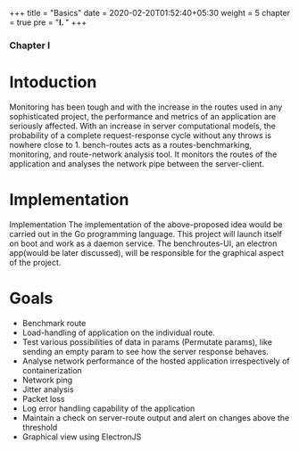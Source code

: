 +++
title = "Basics"
date = 2020-02-20T01:52:40+05:30
weight = 5
chapter = true
pre = "<b>I. </b>"
+++

### Chapter I

# Intoduction

Monitoring has been tough and with the increase in the routes used in any sophisticated project, the performance and metrics of an application are seriously affected. 
With an increase in server computational models, the probability of a complete request-response cycle without any throws is nowhere close to 1. 
bench-routes acts as a routes-benchmarking, monitoring, and route-network analysis tool. It monitors the routes of the application and analyses the network pipe between the server-client.

# Implementation
Implementation
The implementation of the above-proposed idea would be carried out in the Go programming language. This project will launch itself on boot and work as a daemon service. The benchroutes-UI, an electron app(would be later discussed), will be responsible for the graphical aspect of the project.

# Goals

- Benchmark route
- Load-handling of application on the individual route.
- Test various possibilities of data in params (Permutate params), like sending an empty param to see how the server response behaves.
- Analyse network performance of the hosted application irrespectively of containerization
- Network ping
- Jitter analysis
- Packet loss
- Log error handling capability of the application
- Maintain a check on server-route output and alert on changes above the threshold
- Graphical view using ElectronJS
